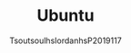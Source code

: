 ---
author: TsoutsoulhsIordanhsP2019117
title: Ubuntu
year: 2004
image_url: /images/Ubuntu_22.04_LTS_Jammy_Jellyfish.png
caption: Το Ubuntu είναι ένα ανοικτού κώδικα, ελεύθερο και δωρεάν λειτουργικό σύστημα βασισμένο στον πυρήνα Linux. Ξεκίνησε το 2004, βασισμένο στη διανομή Debian[2] και στο περιβάλλον εργασίας GNOME (Unity πριν την έκδοση 17.10 [3]).Στόχος του Ubuntu είναι η παροχή ενός διαρκώς ενημερωμένου, σταθερού λειτουργικού συστήματος για τον μέσο χρήστη, με ενισχυμένη έμφαση στην ευκολία χρήσης και εγκατάστασης. Το Ubuntu έχει χαρακτηριστεί ως η πιο δημοφιλής διανομή Linux για επιτραπέζιους υπολογιστές,[4][5][6] διεκδικώντας, σύμφωνα με την Valve, περίπου το 45% (21 Μαρ. 2015) επί του συνόλου των υπολογιστών με διανομές βασισμένες στον πυρήνα Linux[7]. Πέρα από την επίσημη διανομή, υπάρχουν πολλές παραλλαγές που βασίζονται στη διανομή Ubuntu, αλλά προσφέρουν διαφορετικά γραφικά περιβάλλοντα (π.χ. KDE, Xfce, LXDE, και MATE) ή/και εφαρμογές.Το Ubuntu διανέμεται χωρίς χρέωση και μπορεί να βελτιωθεί από κάθε προγραμματιστή που θέλει να συμμετάσχει στην ομάδα ανάπτυξης. 
license_url: "https://upload.wikimedia.org/wikipedia/commons/thumb/a/ac/Ubuntu_22.04_LTS_Jammy_Jellyfish.png/1200px-Ubuntu_22.04_LTS_Jammy_Jellyfish.png?20220329074939" 
license_text: ubuntu interface
categories:
  - OS
  - Software
tags:
  - linux
  - ubuntu
---